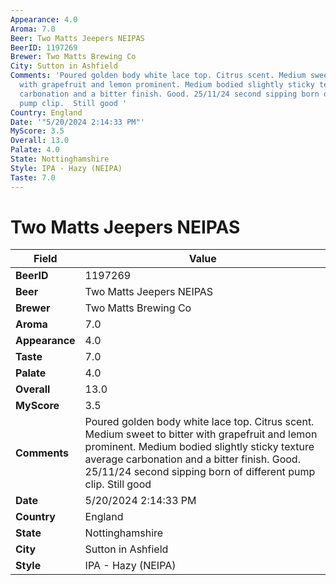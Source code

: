 ```yaml
---
Appearance: 4.0
Aroma: 7.0
Beer: Two Matts Jeepers NEIPAS
BeerID: 1197269
Brewer: Two Matts Brewing Co
City: Sutton in Ashfield
Comments: 'Poured golden body white lace top. Citrus scent. Medium sweet to bitter
  with grapefruit and lemon prominent. Medium bodied slightly sticky texture average
  carbonation and a bitter finish. Good. 25/11/24 second sipping born of different
  pump clip.  Still good '
Country: England
Date: '"5/20/2024 2:14:33 PM"'
MyScore: 3.5
Overall: 13.0
Palate: 4.0
State: Nottinghamshire
Style: IPA - Hazy (NEIPA)
Taste: 7.0
---
```


# Two Matts Jeepers NEIPAS

| Field         | Value |
|---------------|-------|
| **BeerID** | 1197269 |
| **Beer** | Two Matts Jeepers NEIPAS |
| **Brewer** | Two Matts Brewing Co |
| **Aroma** | 7.0 |
| **Appearance** | 4.0 |
| **Taste** | 7.0 |
| **Palate** | 4.0 |
| **Overall** | 13.0 |
| **MyScore** | 3.5 |
| **Comments** | Poured golden body white lace top. Citrus scent. Medium sweet to bitter with grapefruit and lemon prominent. Medium bodied slightly sticky texture average carbonation and a bitter finish. Good. 25/11/24 second sipping born of different pump clip.  Still good  |
| **Date** | 5/20/2024 2:14:33 PM |
| **Country** | England |
| **State** | Nottinghamshire |
| **City** | Sutton in Ashfield |
| **Style** | IPA - Hazy (NEIPA) |
